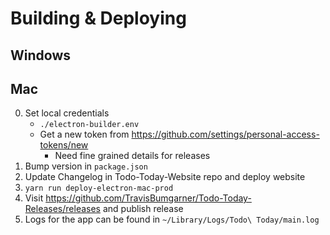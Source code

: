 # Building & Deploying

## Windows

## Mac

0. Set local credentials
   - `./electron-builder.env`
   - Get a new token from https://github.com/settings/personal-access-tokens/new
      - Need fine grained details for releases
1. Bump version in `package.json`
2. Update Changelog in Todo-Today-Website repo and deploy website
3. `yarn run deploy-electron-mac-prod`
4. Visit https://github.com/TravisBumgarner/Todo-Today-Releases/releases and publish release
5. Logs for the app can be found in `~/Library/Logs/Todo\ Today/main.log`
